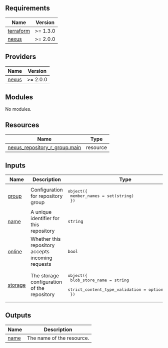 ## Requirements

| Name | Version |
|------|---------|
| <a name="requirement_terraform"></a> [terraform](#requirement\_terraform) | >= 1.3.0 |
| <a name="requirement_nexus"></a> [nexus](#requirement\_nexus) | >= 2.0.0 |

## Providers

| Name | Version |
|------|---------|
| <a name="provider_nexus"></a> [nexus](#provider\_nexus) | >= 2.0.0 |

## Modules

No modules.

## Resources

| Name | Type |
|------|------|
| [nexus_repository_r_group.main](https://registry.terraform.io/providers/datadrivers/nexus/latest/docs/resources/repository_r_group) | resource |

## Inputs

| Name | Description | Type | Default | Required |
|------|-------------|------|---------|:--------:|
| <a name="input_group"></a> [group](#input\_group) | Configuration for repository group | <pre>object({<br>    member_names = set(string)<br>  })</pre> | n/a | yes |
| <a name="input_name"></a> [name](#input\_name) | A unique identifier for this repository | `string` | n/a | yes |
| <a name="input_online"></a> [online](#input\_online) | Whether this repository accepts incoming requests | `bool` | `null` | no |
| <a name="input_storage"></a> [storage](#input\_storage) | The storage configuration of the repository | <pre>object({<br>    blob_store_name                = string<br>    strict_content_type_validation = optional(bool)<br>  })</pre> | n/a | yes |

## Outputs

| Name | Description |
|------|-------------|
| <a name="output_name"></a> [name](#output\_name) | The name of the resource. |
